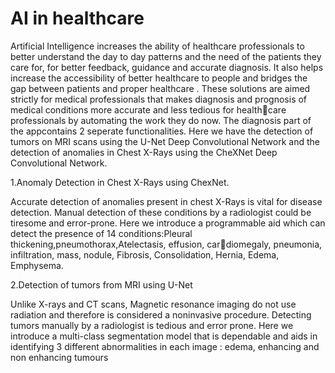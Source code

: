 # AI in healthcare
Artificial Intelligence increases the ability of healthcare professionals to better understand the day to day patterns and the need of the patients they care for, for better feedback, guidance and accurate diagnosis. It also helps increase the accessibility of better healthcare to people and bridges the gap
between patients and proper healthcare . 
These solutions are aimed strictly for medical professionals that makes diagnosis and
prognosis of medical conditions more accurate and less tedious for healthcare professionals by automating the work they do now. The diagnosis part of the appcontains 2 seperate functionalities. Here we have the detection of tumors on
MRI scans using the U-Net Deep Convolutional Network and the detection of anomalies in Chest X-Rays using the CheXNet Deep Convolutional Network.

1.Anomaly Detection in Chest X-Rays using ChexNet.

Accurate detection of anomalies present in chest X-Rays is
vital for disease detection. Manual detection of these conditions by a radiologist could be tiresome and error-prone. Here we introduce a programmable aid which can detect the presence of 14 conditions:Pleural thickening,pneumothorax,Atelectasis, effusion, cardiomegaly, pneumonia, infiltration, mass,
nodule, Fibrosis, Consolidation, Hernia, Edema, Emphysema.

2.Detection of tumors from MRI using U-Net

Unlike X-rays and CT scans, Magnetic resonance imaging do not use radiation and therefore is considered a noninvasive procedure. Detecting tumors manually by a radiologist is tedious and error prone. Here we introduce a
multi-class segmentation model that is dependable and aids in identifying 3
different abnormalities in each image : edema, enhancing and non enhancing tumours
